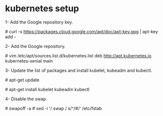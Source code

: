 # kubernetes setup

1- Add the Google repository key.

\# curl -s https://packages.cloud.google.com/apt/doc/apt-key.gpg | apt-key add -

2- Add the Google repository.

\# vim /etc/apt/sources.list.d/kubernetes.list
deb http://apt.kubernetes.io kubernetes-xenial main

3- Update the list of packages and install kubelet, kubeadm and kubectl.

\# apt-get update

\# apt-get install kubelet kubeadm kubectl

4- Disable the swap.

\# swapoff -a
\# sed -i '/ swap / s/^/#/' /etc/fstab
